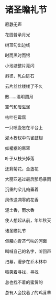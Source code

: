    

# 诸圣瞻礼节

寂静无声

花园普承月光

树顶勾出边线

时而黑时而银

小池塘整片亮闪

斜径，乳白砾石

云片丝丝缕缕了不久

散……温明圆月

空气和暖滋润

枯叶在霉腐

一只喷壶忘在平台上

灌木枒杈中鸟雀鼓翅

如裙裾的窸窣

叶子从枝头掉落

还剩菊花，金盏花

大丽亚逃过最后那场暴雨

沉重的朵儿俯垂着

风传送凋零的花香

泥土香，雨水香

使人想起从前，年年秋天

诸圣瞻礼节

伛腰向青苔气味的河面

叫喊自己的名字，听回声

扫墓，漫步在乔木林中

喧笑着寻找，寻找

总也找不着的蜜黄的

总有人会找着了的鸡茸蕈